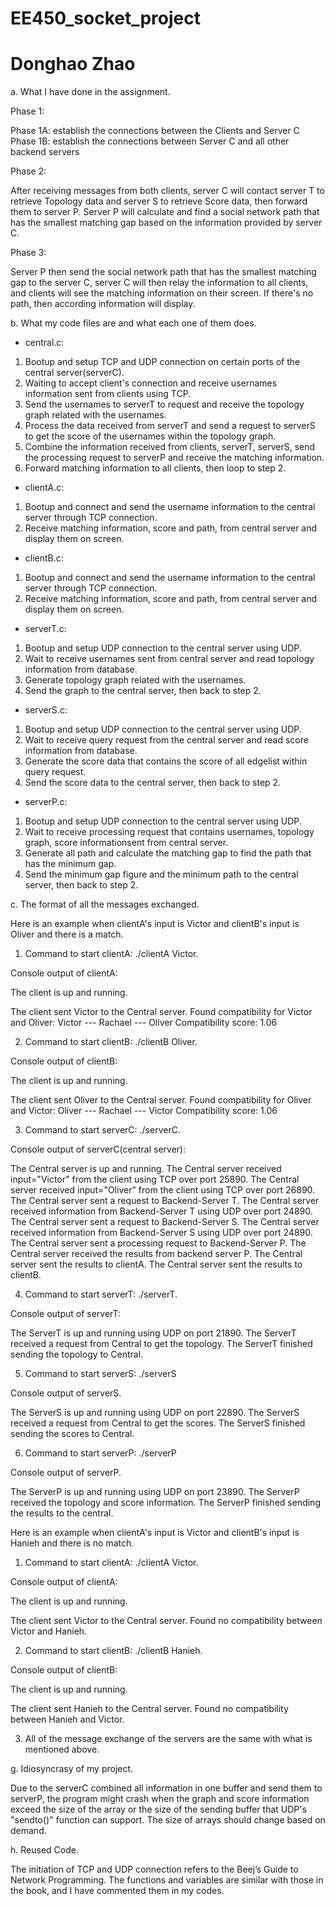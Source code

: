 # EE450_socket_project
# Donghao Zhao

a. What I have done in the assignment.

Phase 1: 

Phase 1A: establish the connections between the Clients and Server C
Phase 1B: establish the connections between Server C and all other backend servers

Phase 2: 

After receiving messages from both clients, server C will contact server T to retrieve Topology 
data and server S to retrieve Score data, then forward them to server P. Server P will calculate 
and find a social network path that has the smallest matching gap based on the information 
provided by server C.

Phase 3: 

Server P then send the social network path that has the smallest matching gap to the server C, 
server C will then relay the information to all clients, and clients will see the matching information 
on their screen. If there's no path, then according information will display.


b. What my code files are and what each one of them does.

* central.c:

1. Bootup and setup TCP and UDP connection on certain ports of the central server(serverC).
2. Waiting to accept client's connection and receive usernames information sent from clients using TCP.
3. Send the usernames to serverT to request and receive the topology graph related with the usernames. 
4. Process the data received from serverT and send a request to serverS to get the score of the usernames within the topology graph.
5. Combine the information received from clients, serverT, serverS, send the processing request to serverP and receive the matching information.
6. Forward matching information to all clients, then loop to step 2.


* clientA.c:

1. Bootup and connect and send the username information to the central server through TCP connection.
2. Receive matching information, score and path, from central server and display them on screen.


* clientB.c:

1. Bootup and connect and send the username information to the central server through TCP connection.
2. Receive matching information, score and path, from central server and display them on screen.


* serverT.c:

1. Bootup and setup UDP connection to the central server using UDP.
2. Wait to receive usernames sent from central server and read topology information from database.
3. Generate topology graph related with the usernames.
4. Send the graph to the central server, then back to step 2.


* serverS.c:

1. Bootup and setup UDP connection to the central server using UDP.
2. Wait to receive query request from the central server and read score information from database.
3. Generate the score data that contains the score of all edgelist within query request.
4. Send the score data to the central server, then back to step 2.


* serverP.c:

1. Bootup and setup UDP connection to the central server using UDP.
2. Wait to receive processing request that contains usernames, topology graph, score informationsent from central server.
3. Generate all path and calculate the matching gap to find the path that has the minimum gap.
4. Send the minimum gap figure and the minimum path to the central server, then back to step 2.



c. The format of all the messages exchanged.

Here is an example when clientA's input is Victor and clientB's input is Oliver and there is a match.


1. Command to start clientA: ./clientA Victor.

Console output of clientA:

The client is up and running.

The client sent Victor to the Central server.
Found compatibility for Victor and Oliver:
Victor --- Rachael --- Oliver
Compatibility score: 1.06


2. Command to start clientB: ./clientB Oliver.

Console output of clientB:

The client is up and running.

The client sent Oliver to the Central server.
Found compatibility for Oliver and Victor:
Oliver --- Rachael --- Victor
Compatibility score: 1.06


3. Command to start serverC: ./serverC.

Console output of serverC(central server):

The Central server is up and running.
The Central server received input="Victor" from the client using TCP over port 25890.
The Central server received input="Oliver" from the client using TCP over port 26890.
The Central server sent a request to Backend-Server T.
The Central server received information from Backend-Server T using UDP over port 24890.
The Central server sent a request to Backend-Server S.
The Central server received information from Backend-Server S using UDP over port 24890.
The Central server sent a processing request to Backend-Server P.
The Central server received the results from backend server P.
The Central server sent the results to clientA.
The Central server sent the results to clientB.


4. Command to start serverT: ./serverT.

Console output of serverT:

The ServerT is up and running using UDP on port 21890.
The ServerT received a request from Central to get the topology.
The ServerT finished sending the topology to Central.


5. Command to start serverS: ./serverS

Console output of serverS.

The ServerS is up and running using UDP on port 22890.
The ServerS received a request from Central to get the scores.
The ServerS finished sending the scores to Central.


6. Command to start serverP: ./serverP

Console output of serverP.

The ServerP is up and running using UDP on port 23890.
The ServerP received the topology and score information.
The ServerP finished sending the results to the central.


Here is an example when clientA's input is Victor and clientB's input is Hanieh and there is no match.


1. Command to start clientA: ./clientA Victor.

Console output of clientA:

The client is up and running.

The client sent Victor to the Central server.
Found no compatibility between Victor and Hanieh.


2. Command to start clientB: ./clientB Hanieh.

Console output of clientB:

The client is up and running.

The client sent Hanieh to the Central server.
Found no compatibility between Hanieh and Victor.


3. All of the message exchange of the servers are the same with what is mentioned above.



g. Idiosyncrasy of my project.

Due to the serverC combined all information in one buffer and send them to serverP, 
the program might crash when the graph and score information exceed the size of the array or 
the size of the sending buffer that UDP's "sendto()" function can support. The size of arrays 
should change based on demand.


h. Reused Code.

The initiation of TCP and UDP connection refers to the Beej’s Guide to Network Programming.
The functions and variables are similar with those in the book, and I have commented them in my codes.

